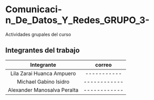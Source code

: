 # Comunicaci-n_De_Datos_Y_Redes_GRUPO_3-
Actividades grupales del curso

 ## Integrantes del trabajo
| Integrante | correo | 
| :------------: |  :------------: | 
|Lila Zarai Huanca Ampuero | ----------- | 
|Michael Gabino Isidro | ------------ | 
|Alexander Manosalva Peralta | ------------| 
